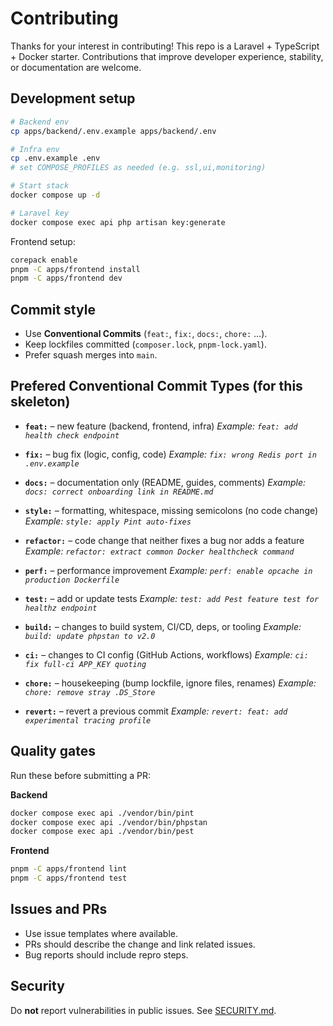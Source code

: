 # Contributing

Thanks for your interest in contributing! This repo is a Laravel + TypeScript + Docker starter. Contributions that improve developer experience, stability, or documentation are welcome.

## Development setup

```bash
# Backend env
cp apps/backend/.env.example apps/backend/.env

# Infra env
cp .env.example .env
# set COMPOSE_PROFILES as needed (e.g. ssl,ui,monitoring)

# Start stack
docker compose up -d

# Laravel key
docker compose exec api php artisan key:generate
````

Frontend setup:

```bash
corepack enable
pnpm -C apps/frontend install
pnpm -C apps/frontend dev
```

## Commit style

* Use **Conventional Commits** (`feat:`, `fix:`, `docs:`, `chore:` …).
* Keep lockfiles committed (`composer.lock`, `pnpm-lock.yaml`).
* Prefer squash merges into `main`.

## Prefered Conventional Commit Types (for this skeleton)

* **`feat:`** – new feature (backend, frontend, infra)
  *Example: `feat: add health check endpoint`*

* **`fix:`** – bug fix (logic, config, code)
  *Example: `fix: wrong Redis port in .env.example`*

* **`docs:`** – documentation only (README, guides, comments)
  *Example: `docs: correct onboarding link in README.md`*

* **`style:`** – formatting, whitespace, missing semicolons (no code change)
  *Example: `style: apply Pint auto-fixes`*

* **`refactor:`** – code change that neither fixes a bug nor adds a feature
  *Example: `refactor: extract common Docker healthcheck command`*

* **`perf:`** – performance improvement
  *Example: `perf: enable opcache in production Dockerfile`*

* **`test:`** – add or update tests
  *Example: `test: add Pest feature test for healthz endpoint`*

* **`build:`** – changes to build system, CI/CD, deps, or tooling
  *Example: `build: update phpstan to v2.0`*

* **`ci:`** – changes to CI config (GitHub Actions, workflows)
  *Example: `ci: fix full-ci APP_KEY quoting`*

* **`chore:`** – housekeeping (bump lockfile, ignore files, renames)
  *Example: `chore: remove stray .DS_Store`*

* **`revert:`** – revert a previous commit
  *Example: `revert: feat: add experimental tracing profile`*

## Quality gates

Run these before submitting a PR:

**Backend**

```bash
docker compose exec api ./vendor/bin/pint
docker compose exec api ./vendor/bin/phpstan
docker compose exec api ./vendor/bin/pest
```

**Frontend**

```bash
pnpm -C apps/frontend lint
pnpm -C apps/frontend test
```

## Issues and PRs

* Use issue templates where available.
* PRs should describe the change and link related issues.
* Bug reports should include repro steps.

## Security

Do **not** report vulnerabilities in public issues. See [SECURITY.md](SECURITY.md).
